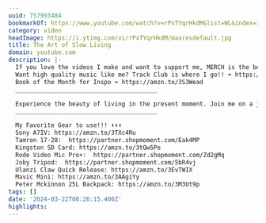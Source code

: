 ```yaml
---
uuid: 757993484
bookmarkOf: https://www.youtube.com/watch?v=rPxTYqrHkdM&list=WL&index=1
category: video
headImage: https://i.ytimg.com/vi/rPxTYqrHkdM/maxresdefault.jpg
title: The Art of Slow Living
domain: youtube.com
description: |-
  If you love the videos I make and want to support me, MERCH is the best way!! ➡️➡️➡️ https://shua-films-shop.fourthwall.com/collections/all
  Want high quality music like me? Track Club is where I go!! ➡️ https://trackclub.com/referral-landing?via=shua-films
  Book of the Month for Inspo ➡️ https://amzn.to/3S3Wead
  ________________________________________

  Experience the beauty of living in the present moment. Join me on a journey of self-discovery and personal growth as I embrace the art of slow living. In this heartfelt video, I share my own struggles with anxiety and the transformative power of taking a step back from the fast-paced world. Through quality time with loved ones and prioritizing my own desires, I've learned the importance of slowing down and finding true fulfillment. Join me as I open up about my experiences and the positive impact it has had on my artistic and personal development. Let's embrace the joy of living at a slower pace and unlock our full potential in the process. Welcome to the Art of Slow Living.
  ________________________________________

  My Favorite Gear to use!!! ⬇️⬇️⬇️
  Sony A7IV: https://amzn.to/3TXc4Ru
  Tamron 17-28:  https://partner.shopmoment.com/Eak4MP
  Kingston SD Card: https://amzn.to/3tQw5Pe
  Rode Video Mic Pro+:  https://partner.shopmoment.com/Zd2gMq
  Joby Tripod:  https://partner.shopmoment.com/5bR4vj
  Ulanzi Claw Quick Release: https://amzn.to/3EvTWIX
  Mavic Mini: https://amzn.to/3AAgiYy
  Peter Mckinnon 25L Backpack: https://amzn.to/3M3Ut9p
tags: []
date: '2024-03-22T08:26:15.406Z'
highlights: 
---
```



